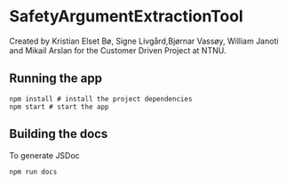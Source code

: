 # SafetyArgumentExtractionTool
Created by Kristian Elset Bø, Signe Livgård,Bjørnar Vassøy, William Janoti and Mikail Arslan for the Customer Driven Project at NTNU.

## Running the app

```
npm install # install the project dependencies
npm start # start the app
```

## Building the docs

To generate JSDoc

```
npm run docs
```



